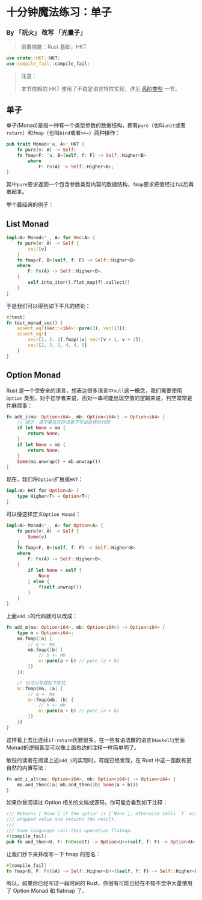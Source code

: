 # 十分钟魔法练习：单子

### By 「玩火」 改写 「光量子」

> 前置技能：Rust 基础，HKT

```rust
use crate::HKT::HKT;
use compile_fail::compile_fail;
```

> 注意：
>
> 本节依赖的 HKT 使用了不稳定语言特性实现，详见 [高阶类型](HKT.md) 一节。

## 单子

单子(Monad)是指一种有一个类型参数的数据结构，拥有`pure`（也叫`unit`或者`return`）和`fmap`（也叫`bind`或者`>>=`）两种操作：

```rust
pub trait Monad<'a, A>: HKT {
    fn pure(v: A) -> Self;
    fn fmap<F: 'a, B>(self, f: F) -> Self::Higher<B>
        where
            F: Fn(A) -> Self::Higher<B>;
}

```

其中`pure`要求返回一个包含参数类型内容的数据结构，`fmap`要求把值经过`f`以后再串起来。

举个最经典的例子：

## List Monad

```rust
impl<A> Monad<'_, A> for Vec<A> {
    fn pure(v: A) -> Self {
        vec![v]
    }
    fn fmap<F, B>(self, f: F) -> Self::Higher<B>
    where
        F: Fn(A) -> Self::Higher<B>,
    {
        self.into_iter().flat_map(f).collect()
    }
}
```

于是我们可以得到如下平凡的结论：

```rust
#[test]
fn test_monad_vec() {
    assert_eq!(Vec::<i64>::pure(3), vec![3]);
    assert_eq!(
        vec![1, 2, 3].fmap(|v| vec![v + 1, v + 2]),
        vec![2, 3, 3, 4, 4, 5]
    )
}
```

## Option Monad

Rust 是一个空安全的语言，想表达很多语言中`null`这一概念，我们需要使用 `Option` 类型。对于初学者来说，面对一串可能出现空值的逻辑来说，判空常常是件麻烦事：

```rust
fn add_i(ma: Option<i64>, mb: Option<i64>) -> Option<i64> {
    // 提示：请不要在实际场景下写出这样的代码
    if let None = ma {
        return None;
    }
    if let None = mb {
        return None;
    }
    Some(ma.unwrap() + mb.unwrap())
}
```

现在，我们将`Option`扩展成`HKT`：

```rust
impl<A> HKT for Option<A> {
    type Higher<T> = Option<T>;
}
```

可以像这样定义`Option Monad`：

```rust
impl<A> Monad<'_, A> for Option<A> {
    fn pure(v: A) -> Self {
        Some(v)
    }
    fn fmap<F, B>(self, f: F) -> Self::Higher<B>
    where
        F: Fn(A) -> Self::Higher<B>,
    {
        if let None = self {
            None
        } else {
            f(self.unwrap())
        }
    }
}
```

上面`add_i`的代码就可以改成：

```rust
fn add_m(ma: Option<i64>, mb: Option<i64>) -> Option<i64> {
    type m = Option<i64>;
    ma.fmap(|a| {
        // a <- ma
        mb.fmap(|b| {
            // b <- mb
            m::pure(a + b) // pure (a + b)
        })
    });

    // 也可以写成如下形式
    m::fmap(ma, |a| {
        // a <- ma
        m::fmap(mb, |b| {
            // b <- mb
            m::pure(a + b) // pure (a + b)
        })
    })
}
```

这样看上去比连续`if-return`优雅很多。在一些有语法糖的语言(`Haskell`)里面Monad的逻辑甚至可以像上面右边的注释一样简单明了。

敏锐的读者在阅读上述`add_i`的实现时，可能已经发现，在 Rust 中这一函数有更自然的内置写法：

```rust
fn add_i_alt(ma: Option<i64>, mb: Option<i64>) -> Option<i64> {
    ma.and_then(|a| mb.and_then(|b| Some(a + b)))
}
```

如果你曾阅读过 Option 相关的文档或源码，你可能会看到如下注释：

```rust
/// Returns [`None`] if the option is [`None`], otherwise calls `f` with the
/// wrapped value and returns the result.
///
/// Some languages call this operation flatmap.
#[compile_fail]
pub fn and_then<U, F: FnOnce(T) -> Option<U>>(self, f: F) -> Option<U> {}
```

让我们抄下来并改写一下 fmap 的签名：
```rust
#[compile_fail]
fn fmap<U, F: Fn(&A) -> Self::Higher<U>>(&self, f: F) -> Self::Higher<U> {}
```

所以，如果你已经写过一段时间的 Rust，你很有可能已经在不知不觉中大量使用了 Option Monad 和 flatmap 了。
